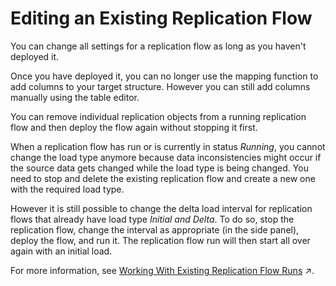 <!-- loioa24c71f3ba7548909534d4cb52cefbfc -->

# Editing an Existing Replication Flow

You can change all settings for a replication flow as long as you haven't deployed it.

Once you have deployed it, you can no longer use the mapping function to add columns to your target structure. However you can still add columns manually using the table editor.

You can remove individual replication objects from a running replication flow and then deploy the flow again without stopping it first.

When a replication flow has run or is currently in status *Running*, you cannot change the load type anymore because data inconsistencies might occur if the source data gets changed while the load type is being changed. You need to stop and delete the existing replication flow and create a new one with the required load type.

However it is still possible to change the delta load interval for replication flows that already have load type *Initial and Delta*. To do so, stop the replication flow, change the interval as appropriate \(in the side panel\), deploy the flow, and run it. The replication flow run will then start all over again with an initial load.

For more information, see [Working With Existing Replication Flow Runs](https://help.sap.com/viewer/9f36ca35bc6145e4acdef6b4d852d560/DEV_CURRENT/en-US/da62e1ee746448e8bc043e1be4377cbe.html "You can pause a replication flow run and resume it at a later point in time, or you can stop it completely.") :arrow_upper_right:.

